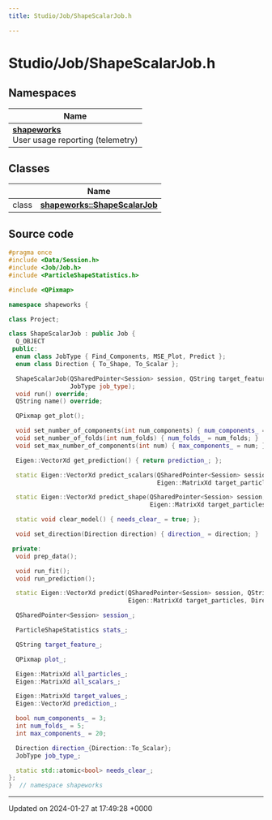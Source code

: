 ```yaml
---
title: Studio/Job/ShapeScalarJob.h

---
```


# Studio/Job/ShapeScalarJob.h



## Namespaces

| Name           |
| -------------- |
| **[shapeworks](../Namespaces/namespaceshapeworks.md)** <br>User usage reporting (telemetry)  |

## Classes

|                | Name           |
| -------------- | -------------- |
| class | **[shapeworks::ShapeScalarJob](../Classes/classshapeworks_1_1ShapeScalarJob.md)**  |




## Source code

```cpp
#pragma once
#include <Data/Session.h>
#include <Job/Job.h>
#include <ParticleShapeStatistics.h>

#include <QPixmap>

namespace shapeworks {

class Project;

class ShapeScalarJob : public Job {
  Q_OBJECT
 public:
  enum class JobType { Find_Components, MSE_Plot, Predict };
  enum class Direction { To_Shape, To_Scalar };

  ShapeScalarJob(QSharedPointer<Session> session, QString target_feature, Eigen::MatrixXd target_particles,
                 JobType job_type);
  void run() override;
  QString name() override;

  QPixmap get_plot();

  void set_number_of_components(int num_components) { num_components_ = num_components; }
  void set_number_of_folds(int num_folds) { num_folds_ = num_folds; }
  void set_max_number_of_components(int num) { max_components_ = num; }

  Eigen::VectorXd get_prediction() { return prediction_; };

  static Eigen::VectorXd predict_scalars(QSharedPointer<Session> session, QString target_feature,
                                         Eigen::MatrixXd target_particles);

  static Eigen::VectorXd predict_shape(QSharedPointer<Session> session, QString target_feature,
                                       Eigen::MatrixXd target_particles);

  static void clear_model() { needs_clear_ = true; };

  void set_direction(Direction direction) { direction_ = direction; }

 private:
  void prep_data();

  void run_fit();
  void run_prediction();

  static Eigen::VectorXd predict(QSharedPointer<Session> session, QString target_feature,
                                 Eigen::MatrixXd target_particles, Direction direction);

  QSharedPointer<Session> session_;

  ParticleShapeStatistics stats_;

  QString target_feature_;

  QPixmap plot_;

  Eigen::MatrixXd all_particles_;
  Eigen::MatrixXd all_scalars_;

  Eigen::MatrixXd target_values_;
  Eigen::VectorXd prediction_;

  bool num_components_ = 3;
  int num_folds_ = 5;
  int max_components_ = 20;

  Direction direction_{Direction::To_Scalar};
  JobType job_type_;

  static std::atomic<bool> needs_clear_;
};
}  // namespace shapeworks
```


-------------------------------

Updated on 2024-01-27 at 17:49:28 +0000

